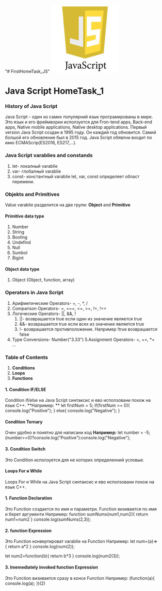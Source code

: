 "# FirstHomeTask_JS" 
![The San Juan Mountains are beautiful!](/img/js.jpg "San Juan Mountains")
# Java Script HomeTask_1

### History of Java Script

Java Script - один из самих популярний язык програмированы в мире. Это язык и его фреймворки исползуется для Fron-tend apps, Back-end apps, Native mobile applications, Native desktop applications.
Первый version Java Script создан в 1995 году. Он каждий год обновится. Самий болшой его обновление был в 2015 год. Java Script обявлни входит по имю ECMAScrip(ES2016, ES217,...).

### Java Script varablies and constands

1. let- локалный varablie 
2. var- глобалный varablie
3. const- константный varablie
let, var, const определяет област перемени.

### Objekts and Primitives

Value varablie разделится на две групи: **Object** and **Primitive** 
 #### Primitive data type
 1. Number
 2. String
 3. Booling
 4. Undefind
 5. Null
 6. Sumbol
 7. Bigint
 #### Object data type
 1. Object (Object, function, array)
 
 ### Operators in Java Script
 
 1. Арифметические Operators- +, -, *, /
 2. Comparison Operators- =, ===, <=, >=, !=, !==
 3. Логические Operators- ||, &&, !
      1. ||- возврашается true если один из значение является true
      2. &&- возврашается true если всех из значение является true
      3. !- возврашается противположение. Например !true возврашается false
 4. Type Conversions- Number("3.33")
 5.Assignment Operators- =, +=, *= ...
 
 ### Table of Contents
 
 1. **Conditions**
 2. **Loops**
 3. **Functions**
 #### 1. Condition **IF/ELSE**
 Condition if/else на Java Script синтаксис и ево исползовани похож на язык C++. 
 **Например: **
 let firstNum = 5;
  if(firstNum >= 0){
     console.log("Positive");
  } else{
     console.log("Negative");
  }
  
  ####  Condition **Ternary**
Очен удобно и понятно для написани код
 **Например:** 
 let number = -5;
(number>=0)?console.log("Positive"):console.log("Negative");

  #### 3. Condition **Switch**
Это Condition исползуется для не которих определенний условые.

#### Loops For и While
Loops For и While на Java Script синтаксис и ево исползовани похож на язык C++. 

#### 1. Function Declaration
Это Function создается по имя и параметри. Function визивается по имя и берет аргументи
Например:
function sumNums(num1,num2){
    return num1+num2
  }
  console.log(sumNums(2,3));
  
 #### 2. function Expression
 Это Function конвертироват varablie на Function
 Например:
   let num=(a)=>{
      return a*2
  }
  console.log(num(2));
  
  let num2=function(b){
      return b*3
  }
  console.log(num2(3));
 
#### 3. Imemediately invoked function Expression
 Это Function визивается сразу в консе Function
  Например:
(function(a){
     console.log(a);
  })(2)
 
 
 


